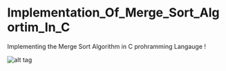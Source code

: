 # Implementation_Of_Merge_Sort_Algortim_In_C
Implementing the Merge Sort Algorithm in C prohramming Langauge !

![alt tag](https://cdn.kastatic.org/ka-cs-algorithms/merge_sort_recursion.png)

